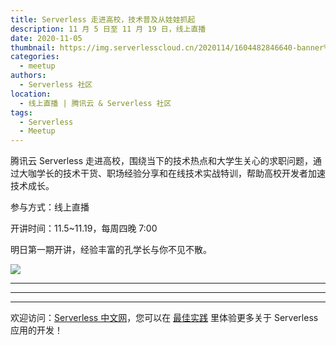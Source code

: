 ```yaml
---
title: Serverless 走进高校，技术普及从娃娃抓起
description: 11 月 5 日至 11 月 19 日，线上直播
date: 2020-11-05
thumbnail: https://img.serverlesscloud.cn/2020114/1604482846640-banner%20%20%2011.5%281%29_%E5%89%AF%E6%9C%AC.jpg
categories:
  - meetup
authors:
  - Serverless 社区
location:
  - 线上直播 | 腾讯云 & Serverless 社区
tags:
  - Serverless
  - Meetup
---
```


腾讯云 Serverless 走进高校，围绕当下的技术热点和⼤学⽣关⼼的求职问题，通过⼤咖学长的技术⼲货、职场经验分享和在线技术实战特训，帮助⾼校开发者加速技术成长。

参与方式：线上直播

开讲时间：11.5~11.19，每周四晚 7:00

明日第一期开讲，经验丰富的孔学长与你不见不散。

![](https://img.serverlesscloud.cn/2020114/1604482942230-%E5%98%89%E5%AE%BE%E6%B5%B7%E6%8A%A511.5%283%29.jpg)

---

---
<div id='scf-deploy-iframe-or-md'></div>

---

欢迎访问：[Serverless 中文网](https://serverlesscloud.cn/)，您可以在 [最佳实践](https://serverlesscloud.cn/best-practice) 里体验更多关于 Serverless 应用的开发！